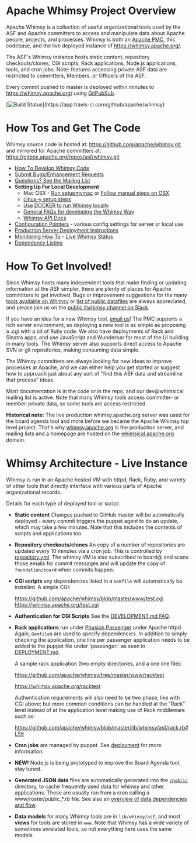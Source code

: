 Apache Whimsy Project Overview
==================

Apache Whimsy is a collection of useful organizational tools used by 
the ASF and Apache committers to access and manipulate data about 
Apache people, projects, and processes.  Whimsy is both an [Apache PMC](https://whimsical.apache.org/), 
this codebase, and the live deployed instance of https://whimsy.apache.org/.

The ASF's Whimsy instance hosts static content, repository checkouts/clones, CGI scripts, Rack
applications, Node.js applications, tools, and cron jobs.  Note: features accessing private 
ASF data are restricted to committers, Members, or Officers of the ASF. 

Every commit pushed to master is deployed within minutes to https://whimsy.apache.org/ using 
[GitPubSub](https://www.apache.org/dev/gitpubsub.html).

[![Build Status](https://api.travis-ci.com/apache/whimsy.svg?)](https://app.travis-ci.com/github/apache/whimsy)

How Tos and Get The Code
===============

Whimsy source code is hosted at:
    https://github.com/apache/whimsy.git
and mirrored for Apache committers at:
    https://gitbox.apache.org/repos/asf/whimsy.git

 * [How To Develop Whimsy Code](./DEVELOPMENT.md)
 * [Submit Bugs/Enhancement Requests](https://issues.apache.org/jira/browse/WHIMSY)
 * [Questions? See the Mailing List](https://lists.apache.org/list.html?dev@whimsical.apache.org)
 * **Setting Up For Local Development**
   * Mac OSX - [Run setupmymac](./SETUPMYMAC.md) or [Follow manual steps on OSX](./MACOSX.md)
   * [Linux-y setup steps](./DEVELOPMENT.md)
   * [Use DOCKER to run Whimsy locally](./DOCKER.md)
   * [General FAQs for developing the Whimsy Way](./DEVELOPMENT.md#how-to--faq-question)
   * [Whimsy API Docs](https://whimsy.apache.org/docs/)
 * [Configuration Pointers](./CONFIGURE.md) - various config settings for server or local use
 * [Production Server Deployment Instructions](./DEPLOYMENT.md)
 * [Monitoring How To](./www/status/README.md) - [Live Whimsy Status](https://whimsy.apache.org/status/)
 * [Dependency Listing](./CONFIGURE.md#Dependencies)

How To Get Involved!
===============

Since Whimsy hosts many independent tools that make finding or updating information 
at the ASF simpler, there are plenty of places for Apache committers to 
get involved.  Bugs or improvement suggestions for the many 
[tools available on Whimsy](https://whimsy.apache.org/committers/tools) 
or [list of public datafiles](https://whimsy.apache.org/test/dataflow.cgi) are always appreciated,
and please join us on the [public #whimsy channel on Slack](https://the-asf.slack.com/).

If you have an idea for a new Whimsy tool, [email us](mailto:dev@whimsical.apache.org?subject=Tool-Idea)! 
The PMC supports a rich server environment, so deploying a new tool is as 
simple as proposing a .cgi with a bit of Ruby code.  We also have deployments 
of Rack and Sinatra apps, and use JavaScript and Wunderbar for most of the 
UI building in many tools. The Whimsy server also supports direct access 
to Apache SVN or git repositories, making consuming data simple.

The Whimsy committers are always looking for new ideas to improve processes 
at Apache, and we can either help you get started or suggest how to 
approach just about any sort of "find this ASF data and streamline that 
process" ideas.

Most documentation is in the code or in the repo, and our dev@whimsical
mailing list is active.  Note that many Whimsy tools access committer- or 
member-private data, so some tools are access restricted.

**Historical note:** The live production whimsy.apache.org server was used for 
the board agenda tool and more before we became the Apache Whimsy top level 
project.  That's why [whimsy.apache.org](https://whimsy.apache.org/) is 
the production server, and mailing lists and a homepage are hosted 
on the [whimsical.apache.org](https://whimsical.apache.org/) domain.

Whimsy Architecture - Live Instance
===================

Whimsy is run in an Apache hosted VM with httpd, Rack, Ruby, and variety of other tools 
that directly interface with various parts of Apache organizational records.

Details for each type of deployed tool or script:

 * **Static content**  Changes pushed to GitHub master will be
   automatically deployed - every commit triggers the puppet agent to 
   do an update, which may take a few minutes.  Note that this includes the
   contents of scripts and applications too.
  
 * **Repository checkouts/clones**  An copy of a number of repositories
   are updated every 10 minutes via a cron job.  This is controlled
   by [repository.yml](repository.yml).  The whimsy VM is also subscribed
   to board@ and scans those emails for commit messages and will update
   the copy of `foundation/board` when commits happen.
  
 * **CGI scripts** any dependencies listed in a `Gemfile` will
   automatically be installed.  A simple CGI:

    https://github.com/apache/whimsy/blob/master/www/test.cgi
    https://whimsy.apache.org/test.cgi

 * **Authentication for CGI Scripts** See the [DEVELOPMENT.md FAQ](./DEVELOPMENT.md#how-to-authenticateauthorize-your-scripts).

 * **Rack applications** run under
   [Phusion Passenger](https://www.phusionpassenger.com/) under Apache httpd.
   Again, `Gemfile`s are used to specify dependencies.  In addition to simply
   checking the application, one line per passenger application needs to be
   added to the puppet file under 'passenger:` as seen in [DEPLOYMENT.md](./DEPLOYMENT.md#puppetnode).

   A sample rack application (two empty directories, and a one line file):

    https://github.com/apache/whimsy/tree/master/www/racktest
    
    https://whimsy.apache.org/racktest

   Authentication requirements will also need to be two phase, like with CGI
   above; but more common conditions can be handled at the "Rack" level
   instead of at the application level making use of Rack middleware such as:

    https://github.com/apache/whimsy/blob/master/lib/whimsy/asf/rack.rb#L56
    
 * **Cron jobs** are managed by puppet.  See [deployment](./DEPLOYMENT.md) for more
   information.

 * **NEW!** Node.js is being prototyped to improve the Board Agenda tool, stay tuned. 
   
 * **Generated JSON data** files are automatically generated into 
   the [`/public`](https://whimsy.apache.org/public/) directory, to 
   cache frequently used data for whimsy and other applications.  These 
   are usually run from a cron calling a www/roster/public_*.rb file.
   See also an [overview of data dependencies and flow](https://whimsy.apache.org/test/dataflow.cgi). 
  
 * **Data models** for many Whimsy tools are in `lib/whimsy/asf`, and 
   most **views** for tools are stored in `www`.  Note that Whimsy has 
   a wide variety of sometimes unrelated tools, so not everything 
   here uses the same models.
